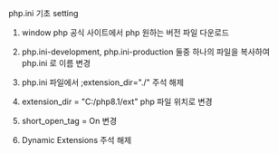 php.ini 기초 setting

1. window php 공식 사이트에서 php 원하는 버전 파일 다운로드

2. php.ini-development, php.ini-production 둘중 하나의 파일을 복사하여 php.ini 로 이름 변경

3. php.ini 파일에서 ;extension_dir="./" 주석 해제

4. extension_dir = "C:/php8.1/ext" php 파일 위치로 변경

5. short_open_tag = On 변경

6. Dynamic Extensions 주석 해제